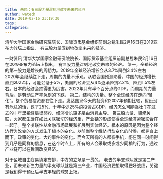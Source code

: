 ```yaml
---
title: 朱民：有三股力量深刻地改变未来的经济
author: wetech
date: 2019-02-16 23:19:30
tags: 
categories: 
---
```

清华大学国家金融研究院院长、国际货币基金组织前副总裁朱民2月16日在2019亚布力论坛上指出， 有三股力量深刻地改变未来的经济。
<!-- more -->
一财资讯
清华大学国家金融研究院院长、国际货币基金组织前副总裁朱民2月16日在2019亚布力论坛上指出， 有三股力量深刻地改变未来的经济。
第一，全球经济的第一股力是增长的周期力。2019年全球经济增长会从3.7%降到3.4%左右，2020年会继续往下走，周期的力量不乐观。从联合国预测来看，中国的经济增长直到2022年，可能会低于5%，美国的经济会从4%逐渐降到2.2%，降到1.5%左右。日本的经济会跌得更为厉害，2022年只有半个百分点的GDP。而周期的力量背后，是劳动生产率急剧的下跌。
第二，结构的力量。整个全球经济在走向“轻化”。整个贸易投资都在往下走。发达国家今天的投资和2007年预期比较，假设没有危机的话，跌了25%。十年中少25%的投资占GDP，经济怎么可能强壮？在过去的十年里投资是很弱的，经济增长更多是由消费主导。
第三股力量，超级关联，大家都生活在如此关联密切的经济里，产业链的形成使得全球经济紧密联合在一起了。整个关联性从金融市场延展和扩展到实体经济。根本的原因是因为整个经济行为改变的方式发生了根本的变化。以前当整个经济行动变化的时候，都是自上而下，政策的变化、大的事件的变化。而今天所有的人都有手机，能在同一时间得到几乎是同样的信息，在这个时点上，所有的人会采取或多或少同样的行为，通过产业链可以在瞬间改变经济。
 
 
对于区域自由贸易协定安排，中方的立场是一贯的。
老去的半支球队就是第二产业，而未来新生力量的半支球队就是第三产业，中国经济要想取得更好战绩，关键是我们得干预让后半支年轻的球员上场。
